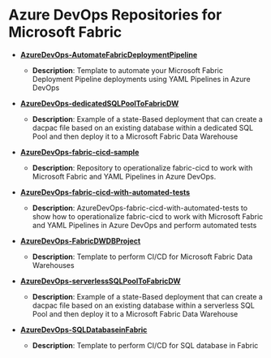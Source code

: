 # Azure DevOps Repositories for Microsoft Fabric

- **[AzureDevOps-AutomateFabricDeploymentPipeline](https://github.com/kevchant/AzureDevOps-AutomateFabricDeploymentPipeline)**
  - **Description**: Template to automate your Microsoft Fabric Deployment Pipeline deployments using YAML Pipelines in Azure DevOps

- **[AzureDevOps-dedicatedSQLPoolToFabricDW](https://github.com/kevchant/AzureDevOps-dedicatedSQLPoolToFabricDW)**
  - **Description**: Example of a state-Based deployment that can create a dacpac file based on an existing database within a dedicated SQL Pool and then deploy it to a Microsoft Fabric Data Warehouse

- **[AzureDevOps-fabric-cicd-sample](https://github.com/kevchant/AzureDevOps-fabric-cicd-sample)**
  - **Description**: Repository to operationalize fabric-cicd to work with Microsoft Fabric and YAML Pipelines in Azure DevOps.

- **[AzureDevOps-fabric-cicd-with-automated-tests](https://github.com/kevchant/AzureDevOps-fabric-cicd-with-automated-tests)**
  - **Description**: AzureDevOps-fabric-cicd-with-automated-tests to show how to operationalize fabric-cicd to work with Microsoft Fabric and YAML Pipelines in Azure DevOps and perform automated tests

- **[AzureDevOps-FabricDWDBProject](https://github.com/kevchant/AzureDevOps-FabricDWDBProject)**
  - **Description**: Template to perform CI/CD for Microsoft Fabric Data Warehouses

- **[AzureDevOps-serverlessSQLPoolToFabricDW](https://github.com/kevchant/AzureDevOps-serverlessSQLPoolToFabricDW)**
  - **Description**: Example of a state-Based deployment that can create a dacpac file based on an existing database within a serverless SQL Pool and then deploy it to a Microsoft Fabric Data Warehouse

- **[AzureDevOps-SQLDatabaseinFabric](https://github.com/kevchant/AzureDevOps-SQLDatabaseinFabric)**
  - **Description**: Template to perform CI/CD for SQL database in Fabric

